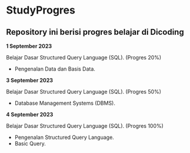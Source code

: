 # StudyProgres
Repository ini berisi progres belajar di Dicoding
--

**1 September 2023**  

Belajar Dasar Structured Query Language (SQL). (Progres 20%)
* Pengenalan Data dan Basis Data.

**3 September 2023**

Belajar Dasar Structured Query Language (SQL). (Progres 50%)
* Database Management Systems (DBMS).

**4 September 2023**

Belajar Dasar Structured Query Language (SQL). (Progres 100%)
* Pengenalan Structured Query Language.
* Basic Query.
  
